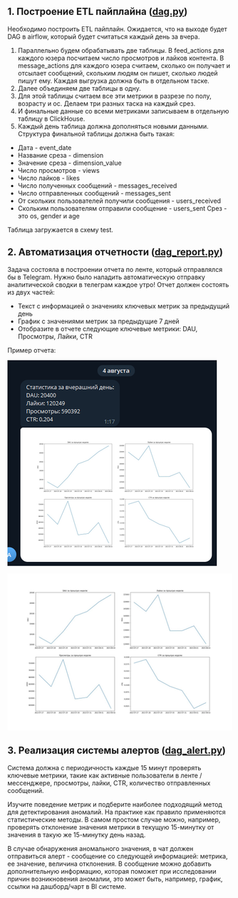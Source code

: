 ## 1. Построение ETL пайплайна ([dag.py](dag.py))

Необходимо построить ETL пайплайн. Ожидается, что на выходе будет DAG в airflow, который будет считаться каждый день за вчера. 
1. Параллельно будем обрабатывать две таблицы. В feed_actions для каждого юзера посчитаем число просмотров и лайков контента. В message_actions для каждого юзера считаем, сколько он получает и отсылает сообщений, скольким людям он пишет, сколько людей пишут ему. Каждая выгрузка должна быть в отдельном таске.
2. Далее объединяем две таблицы в одну.
3. Для этой таблицы считаем все эти метрики в разрезе по полу, возрасту и ос. Делаем три разных таска на каждый срез.
4. И финальные данные со всеми метриками записываем в отдельную таблицу в ClickHouse.
5. Каждый день таблица должна дополняться новыми данными. 
Структура финальной таблицы должна быть такая:
- Дата - event_date
- Название среза - dimension
- Значение среза - dimension_value
- Число просмотров - views
- Число лайков - likes
- Число полученных сообщений - messages_received
- Число отправленных сообщений - messages_sent
- От скольких пользователей получили сообщения - users_received
- Скольким пользователям отправили сообщение - users_sent
Срез - это os, gender и age

Таблица загружается в схему test.

## 2. Автоматизация отчетности ([dag_report.py](dag_report.py))

Задача состояла в построении отчета по ленте, который отправлялся бы в Telegram. Нужно было наладить автоматическую отправку аналитической сводки в телеграм каждое утро! 
Отчет должен состоять из двух частей:
- Текст с информацией о значениях ключевых метрик за предыдущий день
- График с значениями метрик за предыдущие 7 дней
- Отобразите в отчете следующие ключевые метрики: DAU, Просмотры, Лайки, CTR
  
Пример отчета: 

![report](images/report.png)

![plots](images/plots.jpg)

## 3. Реализация системы алертов ([dag_alert.py](dag_alert.py))

Система должна с периодичность каждые 15 минут проверять ключевые метрики, такие как активные пользователи в ленте / мессенджере, просмотры, лайки, CTR, количество отправленных сообщений. 

Изучите поведение метрик и подберите наиболее подходящий метод для детектирования аномалий. На практике как правило применяются статистические методы. 
В самом простом случае можно, например, проверять отклонение значения метрики в текущую 15-минутку от значения в такую же 15-минутку день назад. 

В случае обнаружения аномального значения, в чат должен отправиться алерт - сообщение со следующей информацией: метрика, ее значение, величина отклонения.
В сообщение можно добавить дополнительную информацию, которая поможет при исследовании причин возникновения аномалии, это может быть, например,  график, ссылки на дашборд/чарт в BI системе. 

